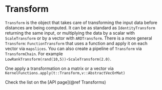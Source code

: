 # Transform

`Transform` is the object that takes care of transforming the input data before distances are being computed. It can be as standard as `IdentityTransform` returning the same input, or multiplying the data by a scalar with `ScaleTransform` or by a vector with `ARDTransform`.
There is a more general `Transform`: `FunctionTransform` that uses a function and apply it on each vector via `mapslices`.
You can also create a pipeline of `Transform` via `TransformChain`. For example `LowRankTransform(rand(10,5))∘ScaleTransform(2.0)`.

One apply a transformation on a matrix or a vector via `KernelFunctions.apply(t::Transform,v::AbstractVecOrMat)`

Check the list on the [API page](@ref Transforms)
